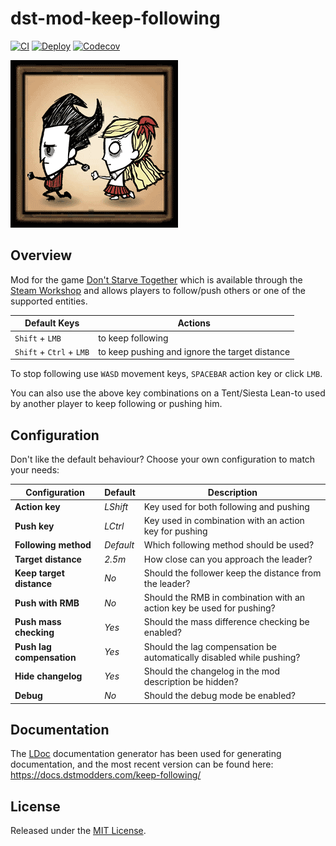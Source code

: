 # dst-mod-keep-following

[![CI](https://img.shields.io/github/workflow/status/dstmodders/dst-mod-keep-following/CI?label=ci)](https://github.com/dstmodders/dst-mod-keep-following/actions/workflows/ci.yml)
[![Deploy](https://img.shields.io/github/workflow/status/dstmodders/dst-mod-keep-following/Deploy?label=deploy)](https://github.com/dstmodders/dst-mod-keep-following/actions/workflows/deploy.yml)
[![Codecov](https://img.shields.io/codecov/c/github/dstmodders/dst-mod-keep-following.svg)](https://codecov.io/gh/dstmodders/dst-mod-keep-following)

[![Keep Following](preview.gif)](https://steamcommunity.com/sharedfiles/filedetails/?id=1835465557)

## Overview

Mod for the game [Don't Starve Together][] which is available through the
[Steam Workshop][] and allows players to follow/push others or one of the
supported entities.

| Default Keys             | Actions                                        |
| ------------------------ | ---------------------------------------------- |
| `Shift` + `LMB`          | to keep following                              |
| `Shift` + `Ctrl` + `LMB` | to keep pushing and ignore the target distance |

To stop following use `WASD` movement keys, `SPACEBAR` action key or click `LMB`.

You can also use the above key combinations on a Tent/Siesta Lean-to used by
another player to keep following or pushing him.

## Configuration

Don't like the default behaviour? Choose your own configuration to match your
needs:

| Configuration             | Default   | Description                                                           |
| ------------------------- | --------- | --------------------------------------------------------------------- |
| **Action key**            | _LShift_  | Key used for both following and pushing                               |
| **Push key**              | _LCtrl_   | Key used in combination with an action key for pushing                |
| **Following method**      | _Default_ | Which following method should be used?                                |
| **Target distance**       | _2.5m_    | How close can you approach the leader?                                |
| **Keep target distance**  | _No_      | Should the follower keep the distance from the leader?                |
| **Push with RMB**         | _No_      | Should the RMB in combination with an action key be used for pushing? |
| **Push mass checking**    | _Yes_     | Should the mass difference checking be enabled?                       |
| **Push lag compensation** | _Yes_     | Should the lag compensation be automatically disabled while pushing?  |
| **Hide changelog**        | _Yes_     | Should the changelog in the mod description be hidden?                |
| **Debug**                 | _No_      | Should the debug mode be enabled?                                     |

## Documentation

The [LDoc][] documentation generator has been used for generating documentation,
and the most recent version can be found here:
https://docs.dstmodders.com/keep-following/

## License

Released under the [MIT License](https://opensource.org/licenses/MIT).

[don't starve together]: https://www.klei.com/games/dont-starve-together
[ldoc]: https://stevedonovan.github.io/ldoc/
[steam workshop]: https://steamcommunity.com/sharedfiles/filedetails/?id=1835465557
